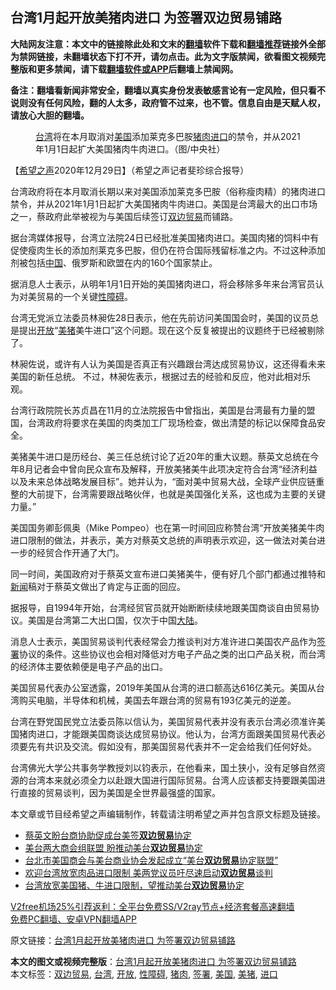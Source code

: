  <h2>台湾1月起开放美猪肉进口 为签署双边贸易铺路</h2> <p class="notice"><b>大陆网友注意：本文中的链接除此处和文末的<a href="https://github.com/bannedbook/fanqiang" >翻墙</a>软件下载和<a href="https://github.com/killgcd/justmysocks/blob/master/README.md">翻墙推荐</a>链接外全部为禁网链接，未翻墙状态下打不开，请勿点击。此为文字版禁闻，欲看图文视频完整版和更多禁闻，请下载<a href="https://github.com/bannedbook/fanqiang">翻墙软件或APP</a>后翻墙上禁闻网。</p><p>备注：翻墙看新闻非常安全，翻墙以真实身份发表敏感言论有一定风险，但只看不说则没有任何风险，翻的人太多，政府管不过来，也不管。信息自由是天赋人权，请放心大胆的翻墙。</b></p>  <div class="entry"> <figure> <p><figcaption><a href="https://www.bannedbook.org/bnews/tag/%e5%8f%b0%e6%b9%be/" class="st_tag internal_tag" rel="tag" title="标签 台湾 下的日志">台湾</a>将在本月取消对<a href="https://www.bannedbook.org/bnews/tag/%e7%be%8e%e5%9b%bd/" class="st_tag internal_tag" rel="tag" title="标签 美国 下的日志">美国</a>添加莱克多巴胺<a href="https://www.bannedbook.org/bnews/tag/%E7%8C%AA%E8%82%89/" class="st_tag internal_tag" rel="tag" title="标签 猪肉 下的日志">猪肉</a><a href="https://www.bannedbook.org/bnews/tag/%E8%BF%9B%E5%8F%A3/" class="st_tag internal_tag" rel="tag" title="标签 进口 下的日志">进口</a>的禁令，并从2021年1月1日起扩大美国猪肉牛肉进口。（图/中央社）</figcaption></figure> <p>【<span class='wp_keywordlink_affiliate'><a href="https://www.soundofhope.org" title="希望之声" target="_blank">希望之声</a></span>2020年12月29日】（希望之声记者斐珍综合报导）</p> <p>台湾政府将在本月取消长期以来对美国添加莱克多巴胺（俗称瘦肉精）的猪肉进口禁令，并从2021年1月1日起扩大美国猪肉牛肉进口。美国是台湾最大的出口市场之一，蔡政府此举被视为与美国后续签订<a href="https://www.bannedbook.org/bnews/tag/%E5%8F%8C%E8%BE%B9%E8%B4%B8%E6%98%93/" class="st_tag internal_tag" rel="tag" title="标签 双边贸易 下的日志">双边贸易</a>而铺路。</p> <p>据台湾媒体报导，台湾立法院24日已经批准美国猪肉进口。美国肉猪的饲料中有促使瘦肉生长的添加剂莱克多巴胺，但仍在符合国际残留标准之内。不过这种添加剂被包括<span class='wp_keywordlink_affiliate'><a href="https://www.bannedbook.org/" title="中国" target="_blank">中国</a></span>、俄罗斯和欧盟在内的160个国家禁止。</p> <p>据消息人士表示，从明年1月1日开始的美国猪肉进口，将会移除多年来台湾官员认为对美贸易的一个关键<a href="https://www.bannedbook.org/bnews/tag/%e6%80%a7%e9%9a%9c%e7%a2%8d/" class="st_tag internal_tag" rel="tag" title="标签 性障碍 下的日志">性障碍</a>。</p>  <p>台湾无党派立法委员林昶佐28日表示，他在先前访问美国国会时，美国的议员总是提出<a href="https://www.bannedbook.org/bnews/tag/%E5%BC%80%E6%94%BE/" class="st_tag internal_tag" rel="tag" title="标签 开放 下的日志">开放</a>“<a href="https://www.bannedbook.org/bnews/tag/%E7%BE%8E%E7%8C%AA/" class="st_tag internal_tag" rel="tag" title="标签 美猪 下的日志">美猪</a>美牛进口”这个问题。现在这个反复被提出的议题终于已经被剔除了。</p> <p>林昶佐说，或许有人认为美国是否真正有兴趣跟台湾达成贸易协议，这还得看未来美国的新任总统。 不过，林昶佐表示，根据过去的经验和反应，他对此相对乐观。</p> <p>台湾行政院院长苏贞昌在11月的立法院报告中曾指出，美国是台湾最有力量的盟国，台湾政府将要求在美国的肉类加工厂现场检查，做出清楚的标记以保障食品安全。</p> <p>美猪美牛进口是历经台、美三任总统讨论了近20年的重大议题。蔡英文总统在今年8月记者会中曾向民众宣布及解释，开放美猪美牛此项决定符合台湾“经济利益以及未来总体战略发展目标”。她并认为，“面对美中贸易大战，全球产业供应链重整的大前提下，台湾需要跟战略伙伴，也就是美国强化关系，这也成为主要的关键力量。”</p>  <p>美国国务卿彭佩奥（Mike Pompeo）也在第一时间回应称赞台湾“开放美猪美牛肉进口限制的做法，并表示，美方对蔡英文总统的声明表示欢迎，这一做法对美台进一步的经贸合作开通了大门。</p> <p>同一时间，美国政府对于蔡英文宣布进口美猪美牛，便有好几个部门都通过推特和<span class='wp_keywordlink_affiliate'><a href="https://www.bannedbook.org/" title="新闻">新闻</a></span>稿对于蔡英文做出了肯定与正面的回应。</p> <p>据报导，自1994年开始，台湾经贸官员就开始断断续续地跟美国商谈自由贸易协议。美国是台湾第二大出口国，仅次于中国<span class='wp_keywordlink_affiliate'><a href="https://www.bannedbook.org/" title="大陆" target="_blank">大陆</a></span>。</p> <p>消息人士表示，美国贸易谈判代表经常会力推谈判对方准许进口美国农产品作为<a href="https://www.bannedbook.org/bnews/tag/%E7%AD%BE%E7%BD%B2/" class="st_tag internal_tag" rel="tag" title="标签 签署 下的日志">签署</a>协议的条件。这些协议也会相对降低对方电子产品之类的出口产品关税，而台湾的经济体主要依赖便是电子产品的出口。</p>  <p>美国贸易代表办公室透露，2019年美国从台湾的进口额高达616亿美元。美国从台湾购买电脑，半导体和机械，美国去年跟台湾的贸易有193亿美元的逆差。</p> <p>台湾在野党国民党立法委员陈以信认为，美国贸易代表并没有表示台湾必须准许美国猪肉进口，才能跟美国商谈达成贸易协议。他认为，台湾方面跟美国贸易代表必须要先有共识及交流。假如没有，那美国贸易代表并不一定会给我们任何好处。</p> <p>台湾佛光大学公共事务学教授刘以钧表示，在他看来，国土狭小，没有足够自然资源的台湾本来就必须全力以赴跟大国进行国际贸易。台湾人应该都支持要跟美国进行直接的贸易谈判，因为美国是全世界最强盛的国家。</p> <p>本文章或节目经希望之声编辑制作，转载请注明希望之声并包含原文标题及链接。</p>  <ul class='op-related-articles' title='相关阅读'> <li><a href='https://www.bannedbook.org/bnews/baitai/20201008/1410286.html' target='_blank'>蔡英文盼台商协助促成台美签<b>双边贸易</b>协定</a></li> <li><a href='https://www.bannedbook.org/bnews/taiwannews/20200919/1399361.html' target='_blank'>美台两大商会组联盟 盼推动美台<b>双边贸易</b>协定</a></li> <li><a href='https://www.bannedbook.org/bnews/headline/20200916/1397052.html' target='_blank'>台北市美国商会与美台商业协会发起成立“美台<b>双边贸易</b>协定联盟”</a></li> <li><a href='https://www.bannedbook.org/bnews/taiwannews/20200829/1387531.html' target='_blank'>欢迎台湾放宽肉品进口限制 美两党议员吁尽速启动<b>双边贸易</b>谈判</a></li> <li><a href='https://www.bannedbook.org/bnews/taiwannews/20200828/1387361.html' target='_blank'>台湾放宽美国猪、牛进口限制，望推动美台<b>双边贸易</b>协定</a></li> </ul> <p class="texttj"> <a href="https://github.com/bannedbook/fanqiang/wiki/V2ray%E6%9C%BA%E5%9C%BA" target="_blank">V2free机场25%引荐返利：全平台免费SS/V2ray节点+经济套餐高速翻墙</a><br/> <a href="https://github.com/bannedbook/fanqiang/wiki/%E7%A6%81%E9%97%BB%E7%BD%91%E5%AE%89%E5%8D%93%E7%BF%BB%E5%A2%99%E6%96%B0%E9%97%BBAPP" target="_blank">免费PC翻墙、安卓VPN翻墙APP</a></p><p>原文链接：<a class="src_link"  href="https://www.soundofhope.org/post/458269" target="_blank">台湾1月起开放美猪肉进口 为签署双边贸易铺路</a></p><a name='sharetosocial'></a>       <div><b>本文的图文或视频完整版</b>：<a href='https://www.bannedbook.org/bnews/comments/20201229/1457179.html'>台湾1月起开放美猪肉进口 为签署双边贸易铺路</a></div>  </div><!--END ENTRY--> <div class="postfooter"> <div>本文标签：<a href="https://www.bannedbook.org/bnews/tag/%E5%8F%8C%E8%BE%B9%E8%B4%B8%E6%98%93/" rel="tag">双边贸易</a>, <a href="https://www.bannedbook.org/bnews/tag/%e5%8f%b0%e6%b9%be/" rel="tag">台湾</a>, <a href="https://www.bannedbook.org/bnews/tag/%E5%BC%80%E6%94%BE/" rel="tag">开放</a>, <a href="https://www.bannedbook.org/bnews/tag/%e6%80%a7%e9%9a%9c%e7%a2%8d/" rel="tag">性障碍</a>, <a href="https://www.bannedbook.org/bnews/tag/%E7%8C%AA%E8%82%89/" rel="tag">猪肉</a>, <a href="https://www.bannedbook.org/bnews/tag/%E7%AD%BE%E7%BD%B2/" rel="tag">签署</a>, <a href="https://www.bannedbook.org/bnews/tag/%e7%be%8e%e5%9b%bd/" rel="tag">美国</a>, <a href="https://www.bannedbook.org/bnews/tag/%E7%BE%8E%E7%8C%AA/" rel="tag">美猪</a>, <a href="https://www.bannedbook.org/bnews/tag/%E8%BF%9B%E5%8F%A3/" rel="tag">进口</a></div>  </div><!--END POSTFOOTER--> 